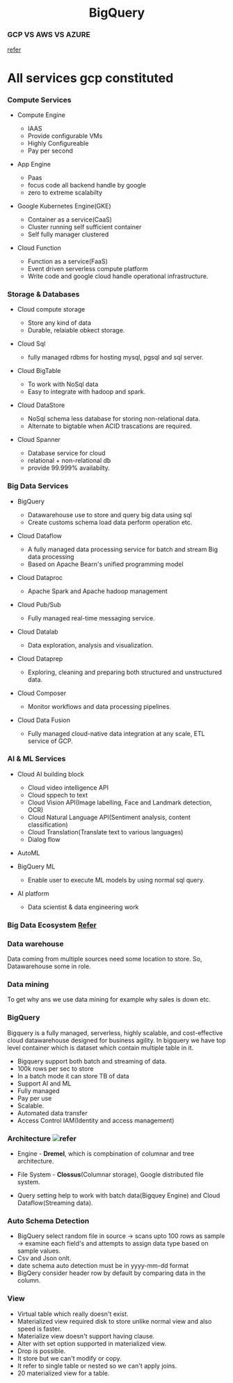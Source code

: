<h1 align='center'>BigQuery</h1>

### GCP VS AWS VS AZURE

[refer](http://blogs.vmware.com/cloudhealth/files/2018/07/Aws-vs-Azure.png)

# All services gcp constituted

### Compute Services
- Compute Engine
  - IAAS
  - Provide configurable VMs
  - Highly Configureable
  - Pay per second

- App Engine
  - Paas
  - focus code all backend handle by google
  - zero to extreme scalabilty
  
- Google Kubernetes Engine(GKE)
  - Container as a service(CaaS)
  - Cluster running self sufficient container
  - Self fully manager clustered

- Cloud Function
  - Function as a service(FaaS)
  - Event driven serverless compute platform
  - Write code and google cloud handle operational infrastructure.
  
### Storage & Databases

- Cloud compute storage
  - Store any kind of data
  - Durable, relaiable obkect storage.
 
- Cloud Sql
  - fully managed rdbms for hosting mysql, pgsql and sql server.

- Cloud BigTable
  - To work with NoSql data
  - Easy to integrate with hadoop and spark.

- Cloud DataStore
  - NoSql schema less database for storing non-relational data.
  - Alternate to bigtable when ACID trascations are required.
 
- Cloud Spanner
  - Database service for cloud
  - relational + non-relational db
  - provide 99.999% availabilty.

### Big Data Services

- BigQuery
  - Datawarehouse use to store and query big data using sql
  - Create customs schema load data perform operation etc.
  
- Cloud Dataflow
  - A fully managed data processing service for batch and stream Big data processing 
  - Based on Apache Bearn's unified programming model

- Cloud Dataproc
  - Apache Spark and Apache hadoop management

- Cloud Pub/Sub
  - Fully managed real-time messaging service.
  
- Cloud Datalab
  - Data exploration, analysis and visualization.

- Cloud Dataprep
  - Exploring, cleaning and preparing both structured and unstructured data.

- Cloud Composer
  - Monitor workflows and data processing pipelines.
 
- Cloud Data Fusion
  - Fully managed cloud-native data integration at any scale, ETL service of GCP.

### AI & ML Services

- Cloud AI building block
  - Cloud video intelligence API
  - Cloud sppech to text
  - Cloud Vision API(Image labelling, Face and Landmark detection, OCR)
  - Cloud Natural Language API(Sentiment analysis, content classification)
  - Cloud Translation(Translate text to various languages)
  - Dialog flow

- AutoML

- BigQuery ML
  - Enable user to execute ML models by using normal sql query.
- AI platform
  - Data scientist & data engineering work

### Big Data Ecosystem [Refer](https://miro.medium.com/max/1400/0*HQTP_FpEDiIth6DE)

### Data warehouse

Data coming from multiple sources need some location to store. So, Datawarehouse some in role.

### Data mining 

To get why ans we use data mining for example why sales is down etc.

### BigQuery

Bigquery is a fully managed, serverless, highly scalable, and cost-effective cloud datawarehouse designed for business agility. In bigquery we have top level container which is dataset which contain multiple table in it.

- Bigquery support both batch and streaming of data.
- 100k rows per sec to store
- In a batch mode it can store TB of data
- Support AI and ML
- Fully managed
- Pay per use
- Scalable.
- Automated data transfer
- Access Control IAM(Identity and access management) 

### Architecture ![refer](https://storage.googleapis.com/gweb-cloudblog-publish/images/BQ_Explained_2.max-900x900.jpg)

- Engine - **Dremel**, which is compbination of columnar and tree architecture.
- File System - **Clossus**(Columnar storage), Google distributed file system.

- Query setting help to work with batch data(Bigquey Engine) and Cloud Dataflow(Streaming data).

### Auto Schema Detection

- BigQuery select random file in source -> scans upto 100 rows as sample -> examine each field's and attempts to assign data type based on sample values.
- Csv and Json onlt.
- date schema auto detection must be in yyyy-mm-dd format
- BigQery consider header row by default by comparing data in the column.

### View 
- Virtual table which really doesn't exist.
- Materialized view required disk to store unlike normal view and also speed is faster.
- Materialize view doesn't support having clause.
- Alter with set option supported in materialized view.
- Drop is possible.
- It store but we can't modify or copy.
- It refer to single table or nested so we can't apply joins.
- 20 materialized view for a table.
